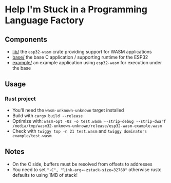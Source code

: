 # Help I'm Stuck in a Programming Language Factory

## Components
- [lib/](lib/) the `esp32-wasm` crate providing support for WASM applications
- [base/](base/) the base C application / supporting runtime for the ESP32
- [example/](example) an example application using `esp32-wasm` for execution under the base 

## Usage

### Rust project

- You'll need the `wasm-unknown-unknown` target installed
- Build with `cargo build --release`
- Optimize with: `wasm-opt -Oz -o test.wasm --strip-debug --strip-dwarf /media/tmp/wasm32-unknown-unknown/release/esp32-wasm-example.wasm`
- Check with `twiggy top -n 21 test.wasm` and `twiggy dominators example/test.wasm`

## Notes

- On the C side, buffers must be resolved from offsets to addresses
- You need to set `"-C", "link-arg=-zstack-size=32768"` otherwise rustc defaults to using 1MB of stack!
